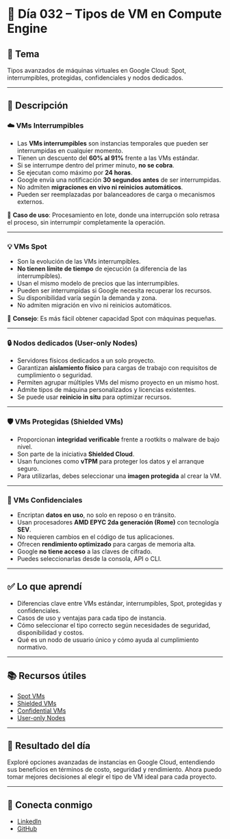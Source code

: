 # 📅 Día 032 – Tipos de VM en Compute Engine

## 📌 Tema

Tipos avanzados de máquinas virtuales en Google Cloud: Spot, interrumpibles, protegidas, confidenciales y nodos dedicados.

---

## 📘 Descripción

### ☁️ VMs Interrumpibles

- Las **VMs interrumpibles** son instancias temporales que pueden ser interrumpidas en cualquier momento.
- Tienen un descuento del **60% al 91%** frente a las VMs estándar.
- Si se interrumpe dentro del primer minuto, **no se cobra**.
- Se ejecutan como máximo por **24 horas**.
- Google envía una notificación **30 segundos antes** de ser interrumpidas.
- No admiten **migraciones en vivo ni reinicios automáticos**.
- Pueden ser reemplazadas por balanceadores de carga o mecanismos externos.

📌 **Caso de uso**: Procesamiento en lote, donde una interrupción solo retrasa el proceso, sin interrumpir completamente la operación.

---

### 💡 VMs Spot

- Son la evolución de las VMs interrumpibles.
- **No tienen límite de tiempo** de ejecución (a diferencia de las interrumpibles).
- Usan el mismo modelo de precios que las interrumpibles.
- Pueden ser interrumpidas si Google necesita recuperar los recursos.
- Su disponibilidad varía según la demanda y zona.
- No admiten migración en vivo ni reinicios automáticos.

📌 **Consejo**: Es más fácil obtener capacidad Spot con máquinas pequeñas.

---

### 🔒 Nodos dedicados (User-only Nodes)

- Servidores físicos dedicados a un solo proyecto.
- Garantizan **aislamiento físico** para cargas de trabajo con requisitos de cumplimiento o seguridad.
- Permiten agrupar múltiples VMs del mismo proyecto en un mismo host.
- Admite tipos de máquina personalizados y licencias existentes.
- Se puede usar **reinicio in situ** para optimizar recursos.

---

### 🛡️ VMs Protegidas (Shielded VMs)

- Proporcionan **integridad verificable** frente a rootkits o malware de bajo nivel.
- Son parte de la iniciativa **Shielded Cloud**.
- Usan funciones como **vTPM** para proteger los datos y el arranque seguro.
- Para utilizarlas, debes seleccionar una **imagen protegida** al crear la VM.

---

### 🔐 VMs Confidenciales

- Encriptan **datos en uso**, no solo en reposo o en tránsito.
- Usan procesadores **AMD EPYC 2da generación (Rome)** con tecnología **SEV**.
- No requieren cambios en el código de tus aplicaciones.
- Ofrecen **rendimiento optimizado** para cargas de memoria alta.
- Google **no tiene acceso** a las claves de cifrado.
- Puedes seleccionarlas desde la consola, API o CLI.

---

## ✅ Lo que aprendí

- Diferencias clave entre VMs estándar, interrumpibles, Spot, protegidas y confidenciales.
- Casos de uso y ventajas para cada tipo de instancia.
- Cómo seleccionar el tipo correcto según necesidades de seguridad, disponibilidad y costos.
- Qué es un nodo de usuario único y cómo ayuda al cumplimiento normativo.

---

## 📚 Recursos útiles

- [Spot VMs](https://cloud.google.com/compute/docs/instances/spot)
- [Shielded VMs](https://cloud.google.com/compute/shielded-vm/)
- [Confidential VMs](https://cloud.google.com/confidential-computing)
- [User-only Nodes](https://cloud.google.com/compute/docs/nodes/sole-tenant-nodes)

---

## 🎯 Resultado del día

Exploré opciones avanzadas de instancias en Google Cloud, entendiendo sus beneficios en términos de costo, seguridad y rendimiento. Ahora puedo tomar mejores decisiones al elegir el tipo de VM ideal para cada proyecto.

---

## 🤝 Conecta conmigo

- [LinkedIn](https://www.linkedin.com/in/luis-felipe-carrasco/)
- [GitHub](https://github.com/pipeddev/)
